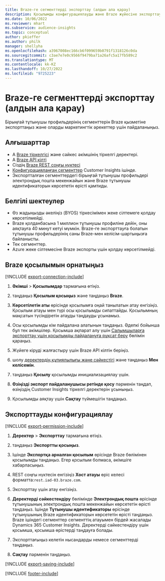 ```yaml
---
title: Braze-ге сегменттерді экспорттау (алдын ала қарау)
description: Қосылымды конфигурациялауды және Braze жүйесіне экспорттауды үйреніңіз.
ms.date: 10/06/2022
ms.reviewer: mhart
ms.subservice: audience-insights
ms.topic: conceptual
author: pkieffer
ms.author: philk
manager: shellyha
ms.openlocfilehash: a3967008ec166cb6f099659b0791f1318126c0da
ms.sourcegitcommit: c3ae7e7e0c9566f9479ba71a26afc5a17fb589c2
ms.translationtype: MT
ms.contentlocale: kk-KZ
ms.lasthandoff: 10/27/2022
ms.locfileid: "9725223"
---
```

# <a name="export-segments-to-braze-preview"></a>Braze-ге сегменттерді экспорттау (алдын ала қарау)

Бірыңғай тұтынушы профильдерінің сегменттерін Braze қызметіне экспорттаңыз және оларды маркетингтік әрекеттер үшін пайдаланыңыз.

## <a name="prerequisites"></a>Алғышарттар

- А [Braze тіркелгісі](https://www.braze.com/) және сәйкес әкімшінің тіркелгі деректері.
- А [Braze API кілті](https://www.braze.com/docs/api/basics/)
- Сіздің [Braze REST соңғы нүктесі](https://www.braze.com/docs/api/basics/#api-definitions) 
- [Конфигурацияланған сегменттер](segments.md) Customer Insights ішінде.
- Экспортталған сегменттердегі бірыңғай тұтынушы профильдері электрондық пошта мекенжайын және Braze тұтынушы идентификаторын көрсететін өрісті қамтиды.

## <a name="known-limitations"></a>Белгілі шектеулер

- Өз жадыңызды әкеліңіз (BYOS) тіркесімімен жеке сілтемеге қолдау көрсетілмейді.
- Braze қолданбасына 1 миллион тұтынушы профиліне дейін, оны аяқтауға 40 минут кетуі мүмкін. Braze-ге экспорттауға болатын тұтынушы профильдерінің саны Braze-мен келісім-шартыңызға байланысты.
- Тек сегменттер.
- Azure жеке сілтемесіне Braze экспорты үшін қолдау көрсетілмейді.

## <a name="set-up-connection-to-braze"></a>Braze қосылымын орнатыңыз

[!INCLUDE [export-connection-include](includes/export-connection-admn.md)]

1. **Әкімші** > **Қосылымдар** тармағына өтіңіз.

1. таңдаңыз **Қосылым қосыңыз** және таңдаңыз **Braze**.

1. **Көрсетілетін аты** өрісінде қосылымға оңай танылатын атау енгізіңіз. Қосылым атауы мен түрі осы қосылымды сипаттайды. Қосылымның мақсатын түсіндіретін атауды таңдауды ұсынамыз.

1. Осы қосылымды кім пайдалана алатынын таңдаңыз. Әдепкі бойынша бұл тек әкімшілер. Қосымша ақпарат алу үшін [Салымшыларға экспорттау үшін қосылымды пайдалануға рұқсат беру](connections.md#allow-contributors-to-use-a-connection-for-exports) бөлімін қараңыз.

1. Жүйеге кіруді жалғастыру үшін Braze API кілтін беріңіз.

1. шолу [деректердің құпиялылығы және сәйкестігі](connections.md#data-privacy-and-compliance) және таңдаңыз **Мен келісемін**.

1. таңдаңыз **Қосылу** қосылымды инициализациялау үшін.

1. **Өзіңізді экспорт пайдаланушысы ретінде қосу** пәрменін таңдап, өзіңіздің Customer Insights тіркелгі деректерін ұсыныңыз.

1. Қосылымды аяқтау үшін **Сақтау** түймешігін таңдаңыз.

## <a name="configure-an-export"></a>Экспорттауды конфигурациялау

[!INCLUDE [export-permission-include](includes/export-permission.md)]

1. **Деректер** > **Экспорттау** тармағына өтіңіз.

1. таңдаңыз **Экспортты қосыңыз**.

1. Ішінде **Экспортқа арналған қосылым** өрісінде Braze бөлімінен қосылымды таңдаңыз. Егер қосылым болмаса, әкімшіге хабарласыңыз.

1. REST соңғы нүктесін енгізіңіз **Хост атауы** өріс келесі форматта:`rest.iad-03.braze.com`.

1. Экспорттау үшін атау енгізіңіз.

1. **Деректерді сәйкестендіру** бөлімінде **Электрондық пошта** өрісінде тұтынушының электрондық пошта мекенжайын көрсететін өрісті таңдаңыз. Ішінде **Тұтынушы идентификаторы** өрісінде тұтынушының Braze идентификаторын көрсететін өрісті таңдаңыз. Braze ішіндегі сегменттер сегменттің атауымен бірдей жасалады Dynamics 365 Customer Insights. Деректерді сәйкестендіру үшін қосымша, қосымша өрістерді таңдауға болады.

1. Экспорттағыңыз келетін нысандарды немесе сегменттерді таңдаңыз.

1. **Сақтау** пәрменін таңдаңыз.

[!INCLUDE [export-saving-include](includes/export-saving.md)]

[!INCLUDE [footer-include](includes/footer-banner.md)]
